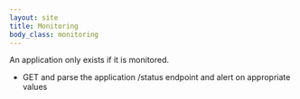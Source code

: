 ```yaml
---
layout: site
title: Monitoring
body_class: monitoring
---
```


An application only exists if it is monitored.

* GET and parse the application /status endpoint and alert on appropriate values
